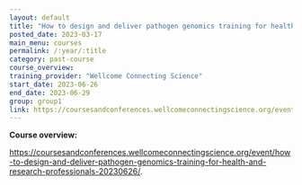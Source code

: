 ```yaml
---
layout: default
title: "How to design and deliver pathogen genomics training for health and research professionals"
posted_date: 2023-03-17
main_menu: courses
permalink: /:year/:title
category: past-course
course_overview: 
training_provider: "Wellcome Connecting Science"
start_date: 2023-06-26
end_date: 2023-06-29
group: group1
link: https://coursesandconferences.wellcomeconnectingscience.org/event/how-to-design-and-deliver-pathogen-genomics-training-for-health-and-research-professionals-20230626/
---
```

  
<!-- ### SARS-CoV-2 NGS bioinformatics course 2021 -->

<p align="left"><b >Course overview:</b></p>


<p><a href="https://coursesandconferences.wellcomeconnectingscience.org/event/how-to-design-and-deliver-pathogen-genomics-training-for-health-and-research-professionals-20230626/">https://coursesandconferences.wellcomeconnectingscience.org/event/how-to-design-and-deliver-pathogen-genomics-training-for-health-and-research-professionals-20230626/</a>.</p>